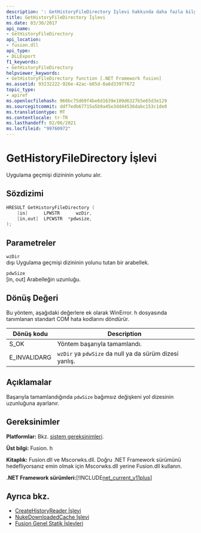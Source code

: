 ```yaml
---
description: ': GetHistoryFileDirectory Işlevi hakkında daha fazla bilgi edinin'
title: GetHistoryFileDirectory İşlevi
ms.date: 03/30/2017
api_name:
- GetHistoryFileDirectory
api_location:
- fusion.dll
api_type:
- DLLExport
f1_keywords:
- GetHistoryFileDirectory
helpviewer_keywords:
- GetHistoryFileDirectory function [.NET Framework fusion]
ms.assetid: 93232222-926e-42ac-b85d-8a6d33977672
topic_type:
- apiref
ms.openlocfilehash: 960bc75d69f4be6d1639e109d6327b5e65d3e129
ms.sourcegitcommit: ddf7edb67715a5b9a45e3dd44536dabc153c1de0
ms.translationtype: MT
ms.contentlocale: tr-TR
ms.lasthandoff: 02/06/2021
ms.locfileid: "99760972"
---
```

# <a name="gethistoryfiledirectory-function"></a>GetHistoryFileDirectory İşlevi

Uygulama geçmişi dizininin yolunu alır.  
  
## <a name="syntax"></a>Sözdizimi  
  
```cpp  
HRESULT GetHistoryFileDirectory (  
    [in]      LPWSTR      wzDir,  
    [in,out]  LPCWSTR  *pdwsize,  
);  
```  
  
## <a name="parameters"></a>Parametreler  

 `wzDir`  
 dışı Uygulama geçmişi dizininin yolunu tutan bir arabellek.  
  
 `pdwSize`  
 [in, out] Arabelleğin uzunluğu.  
  
## <a name="return-value"></a>Dönüş Değeri  

 Bu yöntem, aşağıdaki değerlere ek olarak WinError. h dosyasında tanımlanan standart COM hata kodlarını döndürür.  
  
|Dönüş kodu|Description|  
|-----------------|-----------------|  
|S_OK|Yöntem başarıyla tamamlandı.|  
|E_INVALIDARG|`wzDir` ya `pdwSize` da null ya da sürüm dizesi yanlış.|  
  
## <a name="remarks"></a>Açıklamalar  

 Başarıyla tamamlandığında `pdwSize` bağımsız değişkeni yol dizesinin uzunluğuna ayarlanır.  
  
## <a name="requirements"></a>Gereksinimler  

 **Platformlar:** Bkz. [sistem gereksinimleri](../../get-started/system-requirements.md).  
  
 **Üst bilgi:** Fusion. h  
  
 **Kitaplık:** Fusion.dll ve Mscorwks.dll. Doğru .NET Framework sürümünü hedefliyorsanız emin olmak için Mscorwks.dll yerine Fusion.dll kullanın.  
  
 **.NET Framework sürümleri:**[!INCLUDE[net_current_v11plus](../../../../includes/net-current-v11plus-md.md)]  
  
## <a name="see-also"></a>Ayrıca bkz.

- [CreateHistoryReader İşlevi](createhistoryreader-function.md)
- [NukeDownloadedCache İşlevi](nukedownloadedcache-function.md)
- [Fusion Genel Statik İşlevleri](fusion-global-static-functions.md)
